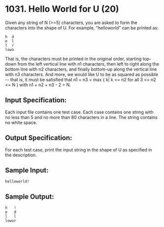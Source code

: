 # 1031. Hello World for U (20)
Given any string of N (>=5) characters, you are asked to form the characters into the shape of U. For example, "helloworld" can be printed as:

```
h  d
e  l
l  r
lowo
```

That is, the characters must be printed in the original order, starting top-down from the left vertical line with n1 characters, then left to right along the bottom line with n2 characters, and finally bottom-up along the vertical line with n3 characters. And more, we would like U to be as squared as possible -- that is, it must be satisfied that n1 = n3 = max { k| k <= n2 for all 3 <= n2 <= N } with n1 + n2 + n3 - 2 = N.

## Input Specification:

Each input file contains one test case. Each case contains one string with no less than 5 and no more than 80 characters in a line. The string contains no white space.

## Output Specification:

For each test case, print the input string in the shape of U as specified in the description.

## Sample Input:

```
helloworld!
```

## Sample Output:

```
h   !
e   d
l   l
lowor
```
